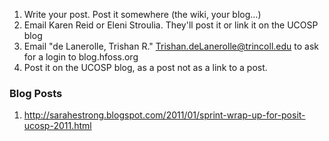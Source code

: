   1. Write your post. Post it somewhere (the wiki, your blog...)
  1. Email Karen Reid or Eleni Stroulia. They'll post it or link it on the UCOSP blog
  1. Email "de Lanerolle, Trishan R." <Trishan.deLanerolle@trincoll.edu> to ask for a login to blog.hfoss.org
  1. Post it on the UCOSP blog, as a post not as a link to a post.


### Blog Posts ###

  1. http://sarahestrong.blogspot.com/2011/01/sprint-wrap-up-for-posit-ucosp-2011.html
